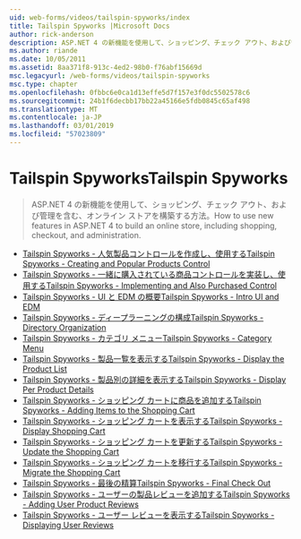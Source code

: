 ```yaml
---
uid: web-forms/videos/tailspin-spyworks/index
title: Tailspin Spyworks |Microsoft Docs
author: rick-anderson
description: ASP.NET 4 の新機能を使用して、ショッピング、チェック アウト、および管理を含む、オンライン ストアを構築する方法。
ms.author: riande
ms.date: 10/05/2011
ms.assetid: 8aa371f8-913c-4ed2-98b0-f76abf15669d
msc.legacyurl: /web-forms/videos/tailspin-spyworks
msc.type: chapter
ms.openlocfilehash: 0fbbc6e0ca1d13effe5d7f157e3f0dc5502578c6
ms.sourcegitcommit: 24b1f6decbb17bb22a45166e5fdb0845c65af498
ms.translationtype: MT
ms.contentlocale: ja-JP
ms.lasthandoff: 03/01/2019
ms.locfileid: "57023809"
---
```

<a name="tailspin-spyworks"></a><span data-ttu-id="20112-103">Tailspin Spyworks</span><span class="sxs-lookup"><span data-stu-id="20112-103">Tailspin Spyworks</span></span>
====================
> <span data-ttu-id="20112-104">ASP.NET 4 の新機能を使用して、ショッピング、チェック アウト、および管理を含む、オンライン ストアを構築する方法。</span><span class="sxs-lookup"><span data-stu-id="20112-104">How to use new features in ASP.NET 4 to build an online store, including shopping, checkout, and administration.</span></span>


- [<span data-ttu-id="20112-105">Tailspin Spyworks - 人気製品コントロールを作成し、使用する</span><span class="sxs-lookup"><span data-stu-id="20112-105">Tailspin Spyworks - Creating and Popular Products Control</span></span>](tailspin-spyworks-creating-and-using-the-popular-products-control.md)
- [<span data-ttu-id="20112-106">Tailspin Spyworks - 一緒に購入されている商品コントロールを実装し、使用する</span><span class="sxs-lookup"><span data-stu-id="20112-106">Tailspin Spyworks - Implementing and Also Purchased Control</span></span>](tailspin-spyworks-implementing-and-using-the-also-purchased-control.md)
- [<span data-ttu-id="20112-107">Tailspin Spyworks - UI と EDM の概要</span><span class="sxs-lookup"><span data-stu-id="20112-107">Tailspin Spyworks - Intro UI and EDM</span></span>](tailspin-spyworks-intro-ui-and-edm.md)
- [<span data-ttu-id="20112-108">Tailspin Spyworks - ディープラーニングの構成</span><span class="sxs-lookup"><span data-stu-id="20112-108">Tailspin Spyworks - Directory Organization</span></span>](tailspin-spyworks-directory-organization.md)
- [<span data-ttu-id="20112-109">Tailspin Spyworks - カテゴリ メニュー</span><span class="sxs-lookup"><span data-stu-id="20112-109">Tailspin Spyworks - Category Menu</span></span>](tailspin-spyworks-category-menu.md)
- [<span data-ttu-id="20112-110">Tailspin Spyworks - 製品一覧を表示する</span><span class="sxs-lookup"><span data-stu-id="20112-110">Tailspin Spyworks - Display the Product List</span></span>](tailspin-spyworks-display-the-product-list.md)
- [<span data-ttu-id="20112-111">Tailspin Spyworks - 製品別の詳細を表示する</span><span class="sxs-lookup"><span data-stu-id="20112-111">Tailspin Spyworks - Display Per Product Details</span></span>](tailspin-spyworks-display-per-product-details.md)
- [<span data-ttu-id="20112-112">Tailspin Spyworks - ショッピング カートに商品を追加する</span><span class="sxs-lookup"><span data-stu-id="20112-112">Tailspin Spyworks - Adding Items to the Shopping Cart</span></span>](tailspin-spyworks-adding-items-to-the-shopping-cart.md)
- [<span data-ttu-id="20112-113">Tailspin Spyworks - ショッピング カートを表示する</span><span class="sxs-lookup"><span data-stu-id="20112-113">Tailspin Spyworks - Display Shopping Cart</span></span>](tailspin-spyworks-display-shopping-cart.md)
- [<span data-ttu-id="20112-114">Tailspin Spyworks - ショッピング カートを更新する</span><span class="sxs-lookup"><span data-stu-id="20112-114">Tailspin Spyworks - Update the Shopping Cart</span></span>](tailspin-spyworks-update-the-shopping-cart.md)
- [<span data-ttu-id="20112-115">Tailspin Spyworks - ショッピング カートを移行する</span><span class="sxs-lookup"><span data-stu-id="20112-115">Tailspin Spyworks - Migrate the Shopping Cart</span></span>](tailspin-spyworks-migrate-the-shopping-cart.md)
- [<span data-ttu-id="20112-116">Tailspin Spyworks - 最後の精算</span><span class="sxs-lookup"><span data-stu-id="20112-116">Tailspin Spyworks - Final Check Out</span></span>](tailspin-spyworks-final-check-out.md)
- [<span data-ttu-id="20112-117">Tailspin Spyworks - ユーザーの製品レビューを追加する</span><span class="sxs-lookup"><span data-stu-id="20112-117">Tailspin Spyworks - Adding User Product Reviews</span></span>](tailspin-spyworks-adding-user-product-reviews.md)
- [<span data-ttu-id="20112-118">Tailspin Spyworks - ユーザー レビューを表示する</span><span class="sxs-lookup"><span data-stu-id="20112-118">Tailspin Spyworks - Displaying User Reviews</span></span>](tailspin-spyworks-displaying-user-reviews.md)
